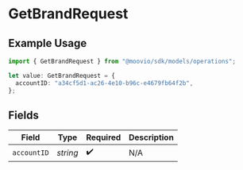 # GetBrandRequest

## Example Usage

```typescript
import { GetBrandRequest } from "@moovio/sdk/models/operations";

let value: GetBrandRequest = {
  accountID: "a34cf5d1-ac26-4e10-b96c-e4679fb64f2b",
};
```

## Fields

| Field              | Type               | Required           | Description        |
| ------------------ | ------------------ | ------------------ | ------------------ |
| `accountID`        | *string*           | :heavy_check_mark: | N/A                |